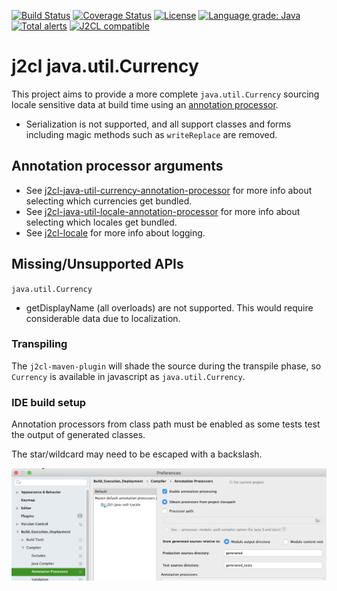 [![Build Status](https://travis-ci.com/mP1/j2cl-java-util-Currency.svg?branch=master)](https://travis-ci.com/mP1/j2cl-java-util-Currency.svg?branch=master)
[![Coverage Status](https://coveralls.io/repos/github/mP1/j2cl-java-util-Currency/badge.svg?branch=master)](https://coveralls.io/github/mP1/j2cl-java-util-Currency?branch=master)
[![License](https://img.shields.io/badge/License-Apache%202.0-blue.svg)](https://opensource.org/licenses/Apache-2.0)
[![Language grade: Java](https://img.shields.io/lgtm/grade/java/g/mP1/j2cl-java-util-Currency.svg?logo=lgtm&logoWidth=18)](https://lgtm.com/projects/g/mP1/j2cl-java-util-Currency/context:java)
[![Total alerts](https://img.shields.io/lgtm/alerts/g/mP1/j2cl-java-util-Currency.svg?logo=lgtm&logoWidth=18)](https://lgtm.com/projects/g/mP1/j2cl-java-util-Currency/alerts/)
[![J2CL compatible](https://img.shields.io/badge/J2CL-compatible-brightgreen.svg)](https://github.com/mP1/j2cl-central)



#  j2cl java.util.Currency

This project aims to provide a more complete `java.util.Currency` sourcing locale sensitive data at build time using
an [annotation processor](https://github.com/mP1/j2cl-java-util-currency-annotation-processor).

- Serialization is not supported, and all support classes and forms including magic methods such as `writeReplace` are removed.



## Annotation processor arguments

- See [j2cl-java-util-currency-annotation-processor](https://github.com/mP1/j2cl-java-util-locale-annotation-processor) for more info about selecting which currencies get bundled.
- See [j2cl-java-util-locale-annotation-processor](https://github.com/mP1/j2cl-java-util-locale-annotation-processor) for more info about selecting which locales get bundled.
- See [j2cl-locale](https://github.com/mP1/j2cl-locale) for more info about logging.


## Missing/Unsupported APIs

`java.util.Currency`

- getDisplayName (all overloads) are not supported. This would require considerable data due to localization.




### Transpiling

The `j2cl-maven-plugin` will shade the source during the transpile phase, so `Currency`
is available in javascript as `java.util.Currency`. 



### IDE build setup

Annotation processors from class path must be enabled as some tests test the output of generated classes.

The star/wildcard may need to be escaped with a backslash.

![Intellij -> System Preferences -> Annotation Processors](intellij-enable-annotation-processors.png)